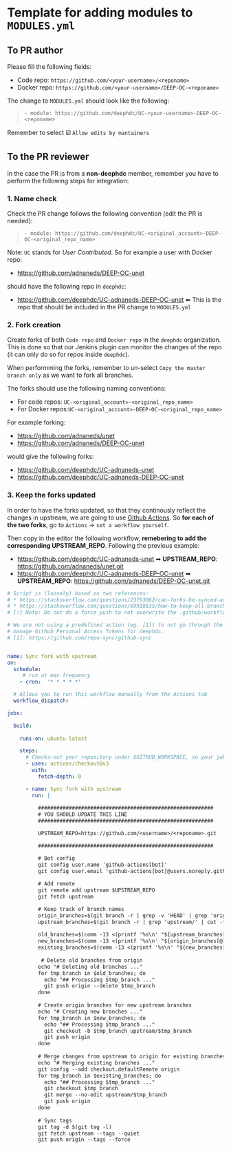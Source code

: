 # Template for adding modules to `MODULES.yml`


## To PR author

Please fill the following fields:

* Code repo: `https://github.com/<your-username>/<reponame>`
* Docker repo: `https://github.com/<your-username>/DEEP-OC-<reponame>`

The change to `MODULES.yml` should look like the following:
> `- module: https://github.com/deephdc/UC-<your-username>-DEEP-OC-<reponame>`

Remember to select :ballot_box_with_check: `Allow edits by mantainers`


## To the PR reviewer
  
In the case the PR is from a **non-deephdc** member, remember you have to perform the following steps for integration:

### 1. Name check

Check the PR change follows the following convention (edit the PR is needed):

> `- module: https://github.com/deephdc/UC-<original_account>-DEEP-OC-<original_repo_name>`

Note: `UC` stands for _User Contributed_.
So for example a user with Docker repo:
- https://github.com/adnaneds/DEEP-OC-unet

should have the following repo in `deephdc`:
- https://github.com/deephdc/UC-adnaneds-DEEP-OC-unet ⬅ This is the repo that should be included in the PR change to `MODULES.yml`

### 2. Fork creation

Create forks of both `Code repo` and `Docker repo` in the `deephdc` organization. 
This is done so that our Jenkins plugin can monitor the changes of the repo (it can only do so for repos inside `deephdc`).

When performming the forks, remember to un-select `Copy the master branch only` as we want to fork all branches.

The forks should use the following naming conventions:
- For code repos: `UC-<original_account>-<original_repo_name>`
- For Docker repos:`UC-<original_account>-DEEP-OC-<original_repo_name>`

For example forking:
- https://github.com/adnaneds/unet
- https://github.com/adnaneds/DEEP-OC-unet

would give the following forks:
- https://github.com/deephdc/UC-adnaneds-unet
- https://github.com/deephdc/UC-adnaneds-DEEP-OC-unet

### 3. Keep the forks updated

In order to have the forks updated, so that they continously reflect the changes in upstream, we are going to use [Github Actions](https://github.com/features/actions).
So **for each of the two forks**, go to `Actions` &#8594; `set a workflow yourself`.

Then copy in the editor the following workflow, **remebering to add the corresponding UPSTREAM_REPO**. Following the previous example:
- https://github.com/deephdc/UC-adnaneds-unet ➡ **UPSTREAM_REPO**: https://github.com/adnaneds/unet.git
- https://github.com/deephdc/UC-adnaneds-DEEP-OC-unet ➡ **UPSTREAM_REPO**: https://github.com/adnaneds/DEEP-OC-unet.git

```yaml
# Script is (loosely) based on two references:
# * https://stackoverflow.com/questions/23793062/can-forks-be-synced-automatically-in-github
# * https://stackoverflow.com/questions/69918635/how-to-keep-all-branches-and-tags-in-sync-in-a-fork-or-mirror-repo
# [!] Note: Do not do a force push to not overwrite the .github/workflow/main.yml file.

# We are not using a predefined action (eg. [1]) to not go through the hassle of having to
# manage Github Personal Access Tokens for deephdc.
# [1]: https://github.com/repo-sync/github-sync


name: Sync fork with upstream
on:
  schedule:
     # run at max frequency
    - cron:  '* * * * *'

  # Allows you to run this workflow manually from the Actions tab
  workflow_dispatch:

jobs:

  build:
    
    runs-on: ubuntu-latest

    steps:
      # Checks-out your repository under $GITHUB_WORKSPACE, so your job can access it
      - uses: actions/checkout@v3
        with:
          fetch-depth: 0

      - name: Sync fork with upstream
        run: |
          
          #########################################################
          # YOU SHOULD UPDATE THIS LINE
          #########################################################

          UPSTREAM_REPO=https://github.com/<username>/<reponame>.git

          #########################################################

          # Bot config
          git config user.name 'github-actions[bot]'
          git config user.email 'github-actions[bot]@users.noreply.github.com'
                    
          # Add remote
          git remote add upstream $UPSTREAM_REPO
          git fetch upstream

          # Keep track of branch names
          origin_branches=$(git branch -r | grep -v 'HEAD' | grep 'origin/' | cut -f 2 -d '/')
          upstream_branches=$(git branch -r | grep 'upstream/' | cut -f 2 -d '/')
          
          old_branches=$(comm -13 <(printf '%s\n' "${upstream_branches[@]}" | LC_ALL=C sort) <(printf '%s\n' "${origin_branches[@]}" | LC_ALL=C sort))
          new_branches=$(comm -13 <(printf '%s\n' "${origin_branches[@]}" | LC_ALL=C sort) <(printf '%s\n' "${upstream_branches[@]}" | LC_ALL=C sort))
          existing_branches=$(comm -13 <(printf '%s\n' "${new_branches[@]}" | LC_ALL=C sort) <(printf '%s\n' "${upstream_branches[@]}" | LC_ALL=C sort))
          
           # Delete old branches from origin
          echo "# Deleting old branches ..."
          for tmp_branch in $old_branches; do
            echo "## Processing $tmp_branch ..."
            git push origin --delete $tmp_branch
          done
          
          # Create origin branches for new upstream branches
          echo "# Creating new branches ..."
          for tmp_branch in $new_branches; do
            echo "## Processing $tmp_branch ..."
            git checkout -b $tmp_branch upstream/$tmp_branch
            git push origin
          done
          
          # Merge changes from upstream to origin for existing branches
          echo "# Merging existing branches ..."
          git config --add checkout.defaultRemote origin
          for tmp_branch in $existing_branches; do
            echo "## Processing $tmp_branch ..."
            git checkout $tmp_branch
            git merge --no-edit upstream/$tmp_branch
            git push origin
          done
          
          # Sync tags
          git tag -d $(git tag -l)
          git fetch upstream --tags --quiet
          git push origin --tags --force

```
